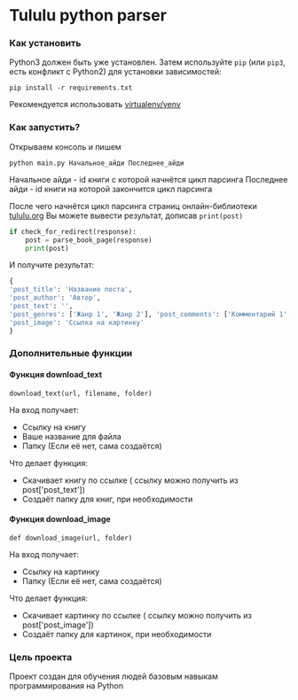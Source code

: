 # Tululu python parser
### Как установить
Python3 должен быть уже установлен. Затем используйте `pip` (или `pip3`, есть конфликт с Python2) для установки зависимостей:
```
pip install -r requirements.txt
```
Рекомендуется использовать [virtualenv/venv](https://docs.python.org/3/library/venv.html)

### Как запустить?
Открываем консоль и пишем
```
python main.py Начальное_айди Последнее_айди
```

Начальное айди - id книги с которой начнётся цикл парсинга
Последнее айди - id книги на которой закончится цикл парсинга

После чего начнётся цикл парсинга страниц онлайн-библиотеки [tululu.org](tululu.org)
Вы можете вывести результат, дописав ``` print(post) ```

```python
if check_for_redirect(response):
    post = parse_book_page(response)
    print(post)
```

И получите результат:
```python
{
'post_title': 'Название поста', 
'post_author': 'Автор', 
'post_text': '', 
'post_genres': ['Жанр 1', 'Жанр 2'], 'post_comments': ['Комментарий 1', 'Коментарий 2'], 
'post_image': 'Ссылка на картинку'
}
```
### Дополнительные функции
#### Функция download_text
```
download_text(url, filename, folder)
```
На вход получает:
* Ссылку на книгу
* Ваше название для файла
* Папку (Если её нет, сама создаётся)

Что делает функция:
* Скачивает книгу по ссылке ( ссылку можно получить из post['post_text'])
* Создаёт папку для книг, при необходимости

#### Функция download_image
```
def download_image(url, folder)
```
На вход получает:
* Ссылку на картинку
* Папку (Если её нет, сама создаётся)

Что делает функция:
* Скачивает картинку по ссылке ( ссылку можно получить из post['post_image'])
* Создаёт папку для картинок, при необходимости

### Цель проекта
Проект создан для обучения людей базовым навыкам программирования на Python

